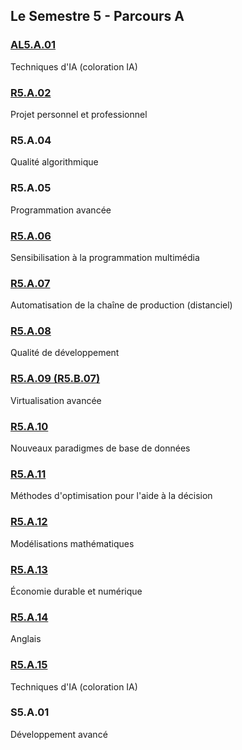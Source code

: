 ## Le Semestre 5 - Parcours A


### [AL5.A.01](./AL5.A.01)
Techniques d'IA (coloration IA)

### [R5.A.02](./R5.A.02)
Projet personnel et professionnel

### R5.A.04
Qualité algorithmique

### R5.A.05
Programmation avancée

### [R5.A.06](./R5.A.06)
Sensibilisation à la programmation multimédia

### [R5.A.07](./R5.A.07)
Automatisation de la chaîne de production (distanciel)

### [R5.A.08](./R5.A.08)
Qualité de développement

### [R5.A.09 (R5.B.07)](./R5.A.09)
Virtualisation avancée

### [R5.A.10](./R5.A.10)
Nouveaux paradigmes de base de données

### [R5.A.11](./R5.A.11)
Méthodes d'optimisation pour l'aide à la décision

### [R5.A.12](./R5.A.12)
Modélisations mathématiques

### [R5.A.13](./R5.A.13)
Économie durable et numérique

### [R5.A.14](./R5.A.14)
Anglais

### [R5.A.15](./R5.A.15)
Techniques d'IA (coloration IA)

### S5.A.01
Développement avancé
